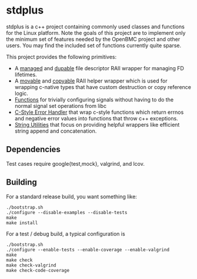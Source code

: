 # stdplus

stdplus is a c++ project containing commonly used classes and functions
for the Linux platform. Note the goals of this project are to implement only
the minimum set of features needed by the OpenBMC project and other users. You
may find the included set of functions currently quite sparse.

This project provides the following primitives:
* A [managed](src/stdplus/fd/managed.hpp) and [dupable](src/stdplus/fd/dupable.hpp) file descriptor RAII wrapper for managing FD lifetimes.
* A [movable](src/stdplus/handle/managed.hpp) and [copyable](src/stdplus/handle/copyable.hpp) RAII helper wrapper which is used for wrapping c-native types that have custom destruction or copy reference logic.
* [Functions](src/stdplus/signal.hpp) for trivially configuring signals without having to do the normal signal set operations from libc
* [C-Style Error Handler](src/stdplus/util/cexec.hpp) that wrap c-style functions which return errnos and negative error values into functions that throw c++ exceptions.
* [String Utilities](src/stdplus/util/string.hpp) that focus on providing helpful wrappers like efficient string append and concatenation.

## Dependencies

Test cases require google{test,mock}, valgrind, and lcov.

## Building
For a standard release build, you want something like:
```
./bootstrap.sh
./configure --disable-examples --disable-tests
make
make install
```

For a test / debug build, a typical configuration is
```
./bootstrap.sh
./configure --enable-tests --enable-coverage --enable-valgrind
make
make check
make check-valgrind
make check-code-coverage
```
